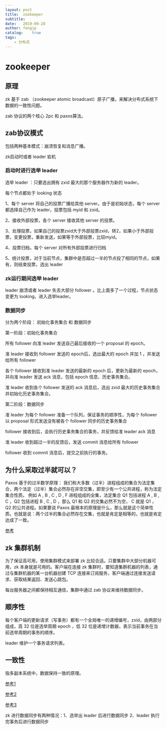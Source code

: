 ```yaml
---
layout: post
title:  zookeeper
subtitle:   
date:   2019-09-28
author: fengjp
catalog:    true
tags:
    - 分布式
---
```


#   zookeeper

##  原理

zk 基于 zab （zookeeper atomic broadcast）原子广播，来解决分布式系统下数据的一致性问题。

zab 协议的两个核心 2pc 和 paxos算法。

##  zab协议模式

包括两种基本模式：崩溃恢复和消息广播。

zk启动时或者 leader 宕机

### 启动时进行选举 leader

选举 leader ：只要选出拥有 zxid 最大的那个服务器作为新的 leader。

每个节点都处于 looking 状态

1、每个 server 将自己的投票广播给其他 server。由于是初始状态，每个 server 都选择自己作为 leader，投票包括 myid 和 zxid。

2、接收外部投票，各个 server 接收其他 server 的投票。

3、处理投票，如果自己的投票zxid大于外部投票zxid，转2，如果小于外部投票，变更投票，重新发送，如果等于外部投票，比较myid。

4、投票归档，每个 server 对所有外部投票进行归档

5、统计投票，对于当前节点，集群中是否超过一半的节点投了相同的节点，如果有，则结束投票，选出 leader

### zk运行期间选举 leader

leader 崩溃或者 leader 失去大部分 follower 。比上面多了一个过程，节点状态变更为 looking，进入选举leader。

### 数据同步

分为两个阶段： 初始化事务集合 和 数据同步

第一阶段：初始化事务集合

所有 follower 向准 leader 发送自己最后接收的一个 proposal 的 epoch。

准 leader 接收到 follower 发送的 epoch后，选出最大的 epoch 并加 1 ，并发送给所有 follower

各个 follower 接收到准 leader 发送的最新的 epoch 后，更新为最新的 epoch，并向准 leader 发送 ack 消息，包括 epoch 信息、历史事务集合。

准 leader 收到各个 follower 发送的 ack 消息后，选出 zxid 最大的历史事务集合并初始化历史事务集合。

第二阶段：数据同步

准 leader 为每个 follower 准备一个队列，保证事务的顺序性，为每个 follower 以 proposal 形式发送没有被各个 follower 同步的历史事务集合

follower 接收到后，会执行历史事务集合的事务，并反馈给准 leader ack 消息

准 leader 收到超过一半的反馈后，发送 commit 消息给所有 follower

follower 收到 commit 消息后，提交之前执行的事务。

##  为什么采取过半就可以？

Paxos 基于的过半数学原理： 我们称大多数（过半）进程组成的集合为法定集合，两个法定（过半）集合必然存在非空交集，即至少有一个公共进程，称为法定集合性质。 例如 A , B , C , D , F 进程组成的全集，法定集合 Q1 包括进程 A , B , C ，Q2 包括进程 B , C , D ，那么 Q1 和 Q2 的交集必然不为空， C 就是 Q1 ，Q2 的公共进程。如果要说 Paxos 最根本的原理是什么，那么就是这个简单性质。也就是说：两个过半的集合必然存在交集，也就是肯定是相等的，也就是肯定达成了一致。

[参考](https://blog.csdn.net/peerslee/article/details/78937095)

##  zk 集群机制

为了保证高可用，使用集群模式来部署 zk 比较合适。只要集群中大部分机器可用，zk 本身就是可用的。客户端在连接 zk 集群时，要知道集群机器的列表，通过与集群机器的某一台机器创建 TCP 连接来订阅服务，客户端通过连接发送请求、获取结果返回、发送心跳包。

每台服务器之间都保持相互通信，集群中通过 zab 协议来维持数据同步。

##  顺序性

每个客户端的更新请求（写事务）都有一个全局唯一的递增编号，zxid，由两部分组成，高 32 位是选举周期 epoch ，低 32 位是递增计数器，表示当前事务在当前选举周期的事务的顺序。

leader 维护一个事务请求列表。

##  一致性

指多副本系统中，数据保持一致的原理。

[参考1]( https://blog.csdn.net/chao2016/article/details/81149674 )

[参考2]( https://juejin.im/post/5d6c776de51d4561e623719f )

[参考3]( https://blog.csdn.net/u013679744/article/details/79222103 )

zk 进行数据同步有两种情况：1、选举出 leader 后进行数据同步 2、leader 执行完事务后进行数据同步

